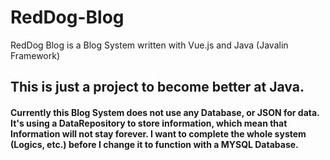# RedDog-Blog
RedDog Blog is a Blog System written with Vue.js and Java (Javalin Framework)

## This is just a project to become better at Java.

#### Currently this Blog System does not use any Database, or JSON for data. It's using a DataRepository to store information, which mean that Information will not stay forever. I want to complete the whole system (Logics, etc.) before I change it to function with a MYSQL Database.
